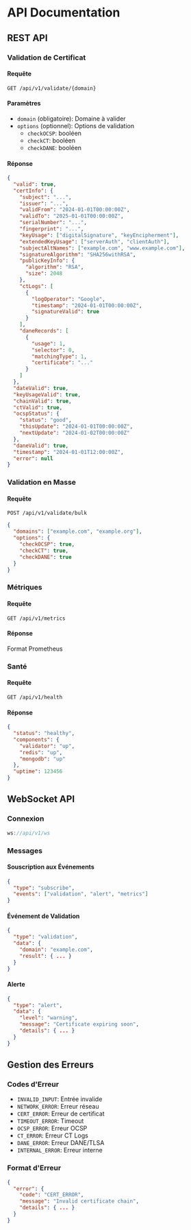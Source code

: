 # API Documentation

## REST API

### Validation de Certificat

#### Requête
`GET /api/v1/validate/{domain}`

#### Paramètres
- `domain` (obligatoire): Domaine à valider
- `options` (optionnel): Options de validation
  - `checkOCSP`: booléen
  - `checkCT`: booléen
  - `checkDANE`: booléen

#### Réponse
```json
{
  "valid": true,
  "certInfo": {
    "subject": "...",
    "issuer": "...",
    "validFrom": "2024-01-01T00:00:00Z",
    "validTo": "2025-01-01T00:00:00Z",
    "serialNumber": "...",
    "fingerprint": "...",
    "keyUsage": ["digitalSignature", "keyEncipherment"],
    "extendedKeyUsage": ["serverAuth", "clientAuth"],
    "subjectAltNames": ["example.com", "www.example.com"],
    "signatureAlgorithm": "SHA256withRSA",
    "publicKeyInfo": {
      "algorithm": "RSA",
      "size": 2048
    },
    "ctLogs": [
      {
        "logOperator": "Google",
        "timestamp": "2024-01-01T00:00:00Z",
        "signatureValid": true
      }
    ],
    "daneRecords": [
      {
        "usage": 1,
        "selector": 0,
        "matchingType": 1,
        "certificate": "..."
      }
    ]
  },
  "dateValid": true,
  "keyUsageValid": true,
  "chainValid": true,
  "ctValid": true,
  "ocspStatus": {
    "status": "good",
    "thisUpdate": "2024-01-01T00:00:00Z",
    "nextUpdate": "2024-01-02T00:00:00Z"
  },
  "daneValid": true,
  "timestamp": "2024-01-01T12:00:00Z",
  "error": null
}
```

### Validation en Masse

#### Requête
`POST /api/v1/validate/bulk`

```json
{
  "domains": ["example.com", "example.org"],
  "options": {
    "checkOCSP": true,
    "checkCT": true,
    "checkDANE": true
  }
}
```

### Métriques

#### Requête
`GET /api/v1/metrics`

#### Réponse
Format Prometheus

### Santé

#### Requête
`GET /api/v1/health`

#### Réponse
```json
{
  "status": "healthy",
  "components": {
    "validator": "up",
    "redis": "up",
    "mongodb": "up"
  },
  "uptime": 123456
}
```

## WebSocket API

### Connexion
```javascript
ws://api/v1/ws
```

### Messages

#### Souscription aux Événements
```json
{
  "type": "subscribe",
  "events": ["validation", "alert", "metrics"]
}
```

#### Événement de Validation
```json
{
  "type": "validation",
  "data": {
    "domain": "example.com",
    "result": { ... }
  }
}
```

#### Alerte
```json
{
  "type": "alert",
  "data": {
    "level": "warning",
    "message": "Certificate expiring soon",
    "details": { ... }
  }
}
```

## Gestion des Erreurs

### Codes d'Erreur
- `INVALID_INPUT`: Entrée invalide
- `NETWORK_ERROR`: Erreur réseau
- `CERT_ERROR`: Erreur de certificat
- `TIMEOUT_ERROR`: Timeout
- `OCSP_ERROR`: Erreur OCSP
- `CT_ERROR`: Erreur CT Logs
- `DANE_ERROR`: Erreur DANE/TLSA
- `INTERNAL_ERROR`: Erreur interne

### Format d'Erreur
```json
{
  "error": {
    "code": "CERT_ERROR",
    "message": "Invalid certificate chain",
    "details": { ... }
  }
}
```